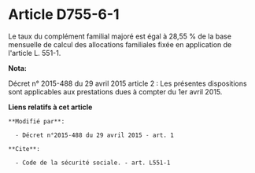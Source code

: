 # Article D755-6-1

Le taux du complément familial majoré est égal à 28,55 % de la base mensuelle de calcul des allocations familiales fixée en
application de l'article L. 551-1.

**Nota:**

Décret n° 2015-488 du 29 avril 2015 article 2 : Les présentes dispositions sont applicables aux prestations dues à compter du
1er avril 2015.

**Liens relatifs à cet article**

	**Modifié par**:

	  - Décret n°2015-488 du 29 avril 2015 - art. 1

	**Cite**:

	  - Code de la sécurité sociale. - art. L551-1
